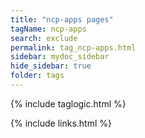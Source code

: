 ```yaml
---
title: "ncp-apps pages"
tagName: ncp-apps
search: exclude
permalink: tag_ncp-apps.html
sidebar: mydoc_sidebar
hide_sidebar: true
folder: tags
---
```


{% include taglogic.html %}

{% include links.html %}
